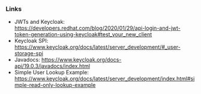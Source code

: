 ### Links

* JWTs and Keycloak: https://developers.redhat.com/blog/2020/01/29/api-login-and-jwt-token-generation-using-keycloak#test_your_new_client
* Keycloak SPI: https://www.keycloak.org/docs/latest/server_development/#_user-storage-spi
* Javadocs: https://www.keycloak.org/docs-api/19.0.3/javadocs/index.html
* Simple User Lookup Example: https://www.keycloak.org/docs/latest/server_development/index.html#simple-read-only-lookup-example